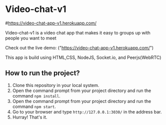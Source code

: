 # Video-chat-v1

#https://video-chat-app-v1.herokuapp.com/

Video-chat-v1 is a video chat app that makes it easy to groups up with people you want to meet


Check out the live demo: ("https://video-chat-app-v1.herokuapp.com/")

This app is build using HTML,CSS, NodeJS, Socket.io, and Peerjs(WebRTC)

## How to run the project?

1. Clone this repository in your local system.
2. Open the command prompt from your project directory and run the command `npm install`.
3. Open the command prompt from your project directory and run the command `npm start`.
4. Go to your browser and type `http://127.0.0.1:3030/` in the address bar.
5. Hurray! That's it.


